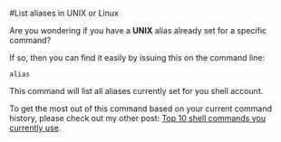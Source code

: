 #List aliases in UNIX or Linux

Are you wondering if you have a **UNIX** alias already set for a specific command?

If so, then you can find it easily by issuing this on the command line:

    alias

This command will list all aliases currently set for you shell account.

To get the most out of this command based on your current command history,
please check out my other post: [Top 10 shell commands you currently
use](http://blog.chipcastle.com/2013/05/10/top-10-shell-commands-you-currently-use/).

